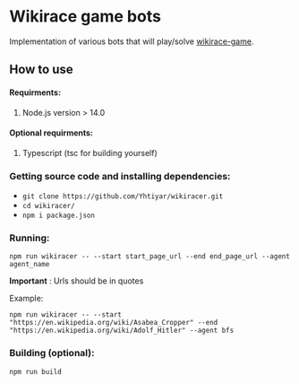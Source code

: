 # Wikirace game bots
Implementation of various bots that will play/solve [wikirace-game](https://en.wikipedia.org/wiki/Wikipedia:Wikirace).

## How to use
#### Requirments:
1. Node.js  version > 14.0

#### Optional requirments:
1. Typescript (tsc for building yourself)

### Getting source code and installing dependencies:
* `git clone https://github.com/Yhtiyar/wikiracer.git`
* `cd wikiracer/`
* `npm i package.json`

### Running: 
`npm run wikiracer -- --start start_page_url --end end_page_url --agent agent_name`

**Important** : Urls should be in quotes

 Example:
 
`npm run wikiracer -- --start "https://en.wikipedia.org/wiki/Asabea_Cropper" --end "https://en.wikipedia.org/wiki/Adolf_Hitler" --agent bfs`

### Building (optional):
`npm run build`
